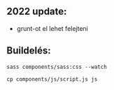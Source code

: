 ## 2022 update:

* grunt-ot el lehet felejteni

## Buildelés:

	sass components/sass:css --watch

	cp components/js/script.js js
	

